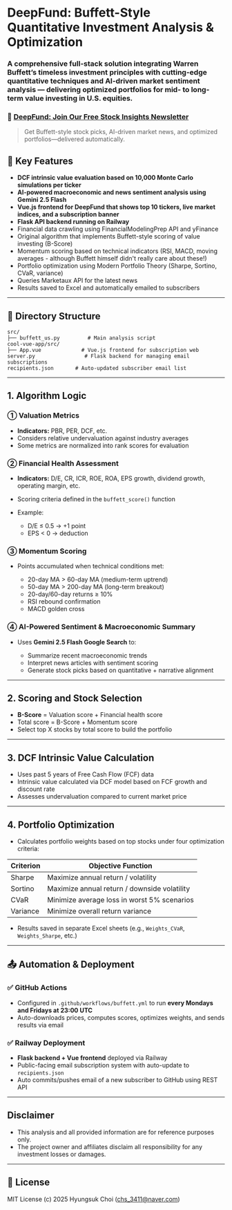 # DeepFund: Buffett-Style Quantitative Investment Analysis & Optimization

### A comprehensive full-stack solution integrating Warren Buffett’s timeless investment principles with cutting-edge quantitative techniques and AI-driven market sentiment analysis — delivering optimized portfolios for mid- to long-term value investing in U.S. equities.


### 💌 [DeepFund: Join Our Free Stock Insights Newsletter](https://portfolio-production-54cf.up.railway.app/)

> Get Buffett-style stock picks, AI-driven market news, and optimized portfolios—delivered automatically.


## 🔧 Key Features
* **DCF intrinsic value evaluation based on 10,000 Monte Carlo simulations per ticker**
* **AI-powered macroeconomic and news sentiment analysis using Gemini 2.5 Flash**
* **Vue.js frontend for DeepFund that shows top 10 tickers, live market indices, and a subscription banner**
* **Flask API backend running on Railway**
* Financial data crawling using FinancialModelingPrep API and yFinance
* Original algorithm that implements Buffett-style scoring of value investing (B-Score)
* Momentum scoring based on technical indicators (RSI, MACD, moving averages - although Buffett himself didn't really care about these!)
* Portfolio optimization using Modern Portfolio Theory (Sharpe, Sortino, CVaR, variance)
* Queries Marketaux API for the latest news
* Results saved to Excel and automatically emailed to subscribers

---

## 📁 Directory Structure

```
src/
├── buffett_us.py         # Main analysis script
cool-vue-app/src/
├── App.vue             # Vue.js frontend for subscription web
server.py                # Flask backend for managing email subscriptions
recipients.json       # Auto-updated subscriber email list
```

---

## 1. Algorithm Logic

### ① Valuation Metrics

* **Indicators:** PBR, PER, DCF, etc.
* Considers relative undervaluation against industry averages
* Some metrics are normalized into rank scores for evaluation

### ② Financial Health Assessment

* **Indicators:** D/E, CR, ICR, ROE, ROA, EPS growth, dividend growth, operating margin, etc.
* Scoring criteria defined in the `buffett_score()` function
* Example:

  * D/E ≤ 0.5 → +1 point
  * EPS < 0 → deduction

### ③ Momentum Scoring

* Points accumulated when technical conditions met:

  * 20-day MA > 60-day MA (medium-term uptrend)
  * 50-day MA > 200-day MA (long-term breakout)
  * 20-day/60-day returns ≥ 10%
  * RSI rebound confirmation
  * MACD golden cross

### ④ AI-Powered Sentiment & Macroeconomic Summary

* Uses **Gemini 2.5 Flash Google Search** to:

  * Summarize recent macroeconomic trends
  * Interpret news articles with sentiment scoring
  * Generate stock picks based on quantitative + narrative alignment

---

## 2. Scoring and Stock Selection

* **B-Score** = Valuation score + Financial health score
* Total score = B-Score + Momentum score
* Select top X stocks by total score to build the portfolio

---

## 3. DCF Intrinsic Value Calculation

* Uses past 5 years of Free Cash Flow (FCF) data
* Intrinsic value calculated via DCF model based on FCF growth and discount rate
* Assesses undervaluation compared to current market price

---

## 4. Portfolio Optimization

* Calculates portfolio weights based on top stocks under four optimization criteria:

| Criterion | Objective Function                           |
| --------- | -------------------------------------------- |
| Sharpe    | Maximize annual return / volatility          |
| Sortino   | Maximize annual return / downside volatility |
| CVaR      | Minimize average loss in worst 5% scenarios  |
| Variance  | Minimize overall return variance             |

* Results saved in separate Excel sheets (e.g., `Weights_CVaR`, `Weights_Sharpe`, etc.)

---

## 📤 Automation & Deployment

### ✅ GitHub Actions

* Configured in `.github/workflows/buffett.yml` to run **every Mondays and Fridays at 23:00 UTC**
* Auto-downloads prices, computes scores, optimizes weights, and sends results via email

### ✅ Railway Deployment

* **Flask backend + Vue frontend** deployed via Railway
* Public-facing email subscription system with auto-update to `recipients.json`
* Auto commits/pushes email of a new subscriber to GitHub using REST API

---

## Disclaimer

* This analysis and all provided information are for reference purposes only.
* The project owner and affiliates disclaim all responsibility for any investment losses or damages.

---

## 📜 License

MIT License
(c) 2025 Hyungsuk Choi ([chs\_3411@naver.com](mailto:chs_3411@naver.com))
